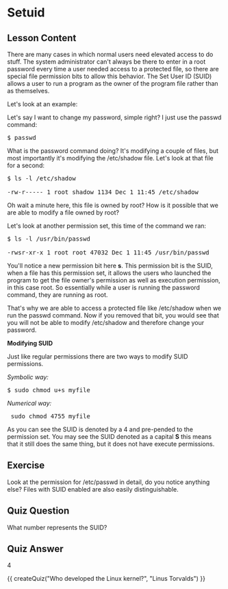 # Setuid

## Lesson Content

There are many cases in which normal users need elevated access to do stuff. The system administrator can't always be there to enter in a root password every time a user needed access to a protected file, so there are special file permission bits to allow this behavior. The Set User ID (SUID) allows a user to run a program as the owner of the program file rather than as themselves.

Let's look at an example: 

Let's say I want to change my password, simple right? I just use the passwd command:

<pre>$ passwd</pre>

What is the password command doing? It's modifying a couple of files, but most importantly it's modifying the /etc/shadow file. Let's look at that file for a second: 

<pre>$ ls -l /etc/shadow

-rw-r----- 1 root shadow 1134 Dec 1 11:45 /etc/shadow
</pre>

Oh wait a minute here, this file is owned by root? How is it possible that we are able to modify a file owned by root? 

Let's look at another permission set, this time of the command we ran: 

<pre>$ ls -l /usr/bin/passwd

-rwsr-xr-x 1 root root 47032 Dec 1 11:45 /usr/bin/passwd
</pre>

You'll notice a new permission bit here <b>s</b>. This permission bit is the SUID, when a file has this permission set, it allows the users who launched the program to get the file owner's permission as well as execution permission, in this case root. So essentially while a user is running the password command, they are running as root.

That's why we are able to access a protected file like /etc/shadow when we run the passwd command. Now if you removed that bit, you would see that you will not be able to modify /etc/shadow and therefore change your password. 

<b>Modifying SUID</b>

Just like regular permissions there are two ways to modify SUID permissions. 

<i>Symbolic way:</i>
<pre>$ sudo chmod u+s myfile</pre>

<i>Numerical way:</i>
<pre> sudo chmod 4755 myfile</pre>

As you can see the SUID is denoted by a 4 and pre-pended to the permission set. You may see the SUID denoted as a capital <b>S</b> this means that it still does the same thing, but it does not have execute permissions.

## Exercise

Look at the permission for /etc/passwd in detail, do you notice anything else? Files with SUID enabled are also easily distinguishable.

## Quiz Question

What number represents the SUID?

## Quiz Answer

4

<script src="../quiz.js"></script>

<div id="quiz">
  {{ createQuiz("Who developed the Linux kernel?", "Linus Torvalds") }}
</div>
